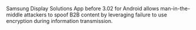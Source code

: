 Samsung Display Solutions App before 3.02 for Android allows man-in-the-middle attackers to spoof B2B content by leveraging failure to use encryption during information transmission.